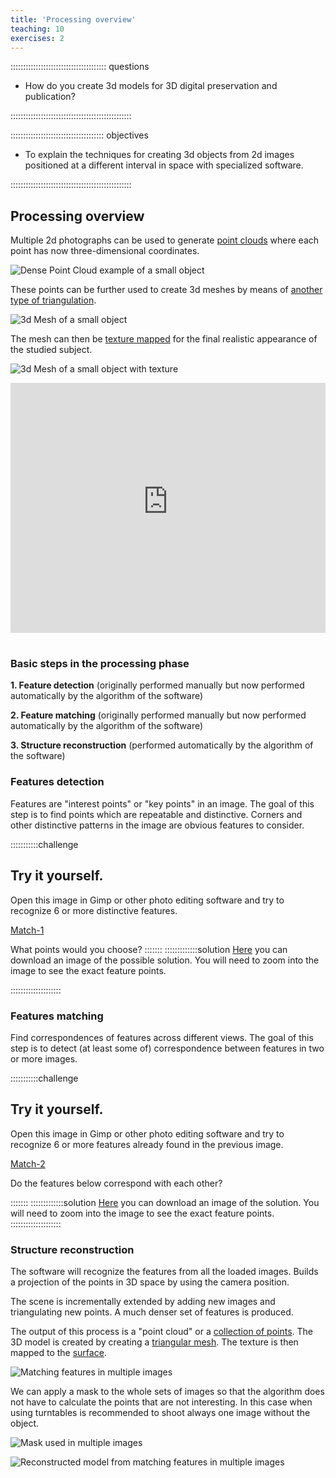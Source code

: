 ```yaml
---
title: 'Processing overview'
teaching: 10
exercises: 2
---
```




:::::::::::::::::::::::::::::::::::::: questions 

- How do you create 3d models for 3D digital preservation and publication?

::::::::::::::::::::::::::::::::::::::::::::::::


::::::::::::::::::::::::::::::::::::: objectives

- To explain the techniques for creating 3d objects from 2d images positioned at a different interval in space with specialized software.

::::::::::::::::::::::::::::::::::::::::::::::::

## Processing overview

Multiple 2d photographs can be used to generate [point clouds](https://en.wikipedia.org/wiki/Point_Cloud) where each point has now three-dimensional coordinates.

![*Dense Point Cloud example of a small object*](https://data.d4science.org/shub/E_aFlFV0paV3RQaGQwTkJrTGVpd0pVVktJdFpEeXh4b2gySU8yMjJTNGJybFc4Z2JNS2tqWm5raHRXK0U4VHFVRA==)


These points can be further used to create 3d meshes by means of [another type of triangulation](https://en.wikipedia.org/wiki/Mesh_generation). 

![*3d Mesh of a small object*](https://data.d4science.org/shub/E_a0hoL2Y2dmZpREorYjNGTkx3QXBGcnZoQUd5NlhIVHQ0eStLZkVMd0hXN2RhckxRMDM5dG9ralpMaFFlSEs4cg==)


The mesh can then be [texture mapped](https://en.wikipedia.org/wiki/Texture_mapping) for the final realistic appearance of the studied subject.

![*3d Mesh of a small object with texture*](https://data.d4science.org/shub/E_ZEp0UkZxbFFvdUVXN29QMmtqWldTdDlBRnBhZUdUcTBPZUhJbG44ZEFLOEsxM2R5dlBZaE1yUG9XVUZzcHZBVg==)

<iframe src="https://gltf-viewer.donmccurdy.com#kiosk=1&model=https://data.d4science.org/shub/E_ZXp0WWx5S3JiVjE2RFc3WkVoMjhJSlUyUmpCWUFEQUdCSVlqamY2aC9zRUVGdWZLYWRVV0Vwem0xMHRiRkYwWQ==" style="width: 100%;" height="400px" frameBorder="0"></iframe>




<!--Underlying technology is more familiar
that we think! We can happily ignore 
the concepts and formulas used 
in the software. 

But it is useful to be aware of what it works.-->

|   |
|---|
### Basic steps in the processing phase

**1. Feature detection** (originally performed manually but now performed automatically by the algorithm of the software)

**2. Feature matching** (originally performed manually but now performed automatically by the algorithm of the software)

**3. Structure reconstruction** (performed automatically by the algorithm of the software)


### Features detection

Features are "interest points" or 
"key points" in an image. 
The goal of this step is to find 
points which are repeatable and distinctive.
Corners and other distinctive patterns 
in the image are obvious features to consider.

:::::::::::challenge 

## Try it yourself.
Open this image in Gimp or other photo editing software and try to recognize 6 or more distinctive features.

[Match-1](https://data.d4science.org/shub/E_VGNNb0R2VVltRmxaOHlhSXZnczIrTkZkL1ZUUXZlTElBLzBWTHUzenREdXZSb1RMcXNwdDBNS1Qwb2d3aWNnWQ==)

What points would you choose?
:::::::
:::::::::::::solution
[Here](https://data.d4science.org/shub/E_WW9zZUluVUxmVzJFRlpDcFV3UE5MeHVJNU96d25LWlJDdDhZZlJSQnpjcWptZVowRS9YcGxHWHZUN0RmLzVlSQ==) you can download an image of the possible solution. You will need to zoom into the image to see the exact feature points.

::::::::::::::::::::

 
### Features matching

Find correspondences of features across 
different views. 
The goal of this step is to 
detect (at least some of) 
correspondence between features in 
two or more images.


:::::::::::challenge 

## Try it yourself.

Open this image in Gimp or other photo editing software and try to recognize 6 or more features already found in the previous image.

[Match-2](https://data.d4science.org/shub/E_NXBISUtZTnhDbHVGNHNxUXh0cEQzSGVldFVPMEtWWisyVU8xVmFCWWliTTNEQWIwNGx2VldUQ0xhWUZOMkk2SA==)


Do the features below correspond with each other?

:::::::
:::::::::::::solution
[Here](https://data.d4science.org/shub/E_WFZSR0Z0Y29CTzNMNmVTdWNxelZqdFc2bkxOV3VuWU1nc0ViMVQ2MVU3RmtVMGZYd1NWclU4b24zWjB6R3VTUA==) you can download an image of the solution. You will need to zoom into the image to see the exact feature points.
::::::::::::::::::::

### Structure reconstruction

<!--Load all extracted features from an 
initial pair of images. Builds a 
projection of the points in 3D space by using the camera position.-->

The software will recognize the features from all the loaded images. Builds a 
projection of the points in 3D space by using the camera position.

The scene is incrementally 
extended by adding new images and 
triangulating new points. A much denser set of features is produced.

The output of this process is 
a "point cloud" or a [collection of points](#definition). 
The 3D model is created by creating a [triangular mesh](#definition). The texture is then mapped to the [surface](#definition).


![*Matching features in multiple images*](https://data.d4science.org/shub/E_bU9MSEZaRGpOaGFJZ2hsL1dCWi85U0NZbUJiVDh5YlBlUmxmTGI3UE9ic1dvOEdkOGFpS3JnYmRrelYrY0JOaQ==)

We can apply a mask to the whole sets of images so that the algorithm does not have to calculate the points that are not interesting. In this case when using turntables is recommended to shoot always one image without the object.

![*Mask  used in multiple images*](https://data.d4science.org/shub/E_L3Y4dlE2Rm9ZVU1BcCtSaHFoS1A5UHZpUEpXYVdaK2tRNm9MOGdjT1Y0YXE3bkdvR2FTdU1MSlp1R3ozRVVwYg==)


![*Reconstructed model from matching features in multiple images*](https://data.d4science.org/shub/E_dUFhdW4vd2x0SVRNOWFjOWVjc1pwU2FyaFJXWlA2VnBzWjI1QnN5L3UvalMxYlVVSFhkMmEwb0FqTlkrdHZaMg==)

